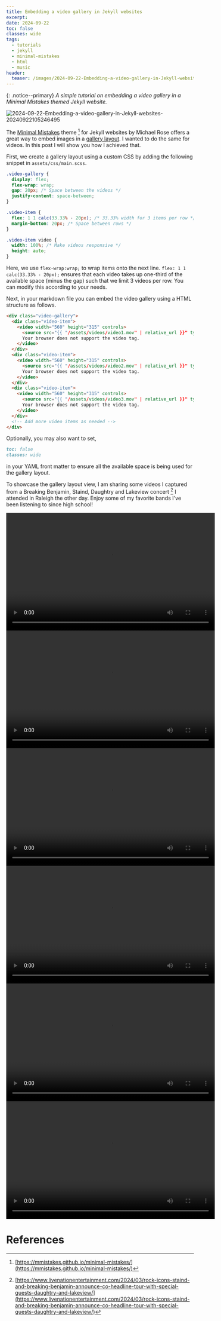```yaml
---
title: Embedding a video gallery in Jekyll websites
excerpt: 
date: 2024-09-22
toc: false
classes: wide
tags:
  - tutorials
  - jekyll
  - minimal-mistakes
  - html
  - music
header:
  teaser: /images/2024-09-22-Embedding-a-video-gallery-in-Jekyll-websites/2024-09-22-Embedding-a-video-gallery-in-Jekyll-websites-20240922105246495.png
---
```

{: .notice--primary}
*A simple tutorial on embedding a video gallery in a Minimal Mistakes themed Jekyll website.* 

![2024-09-22-Embedding-a-video-gallery-in-Jekyll-websites-20240922105246495](/images/2024-09-22-Embedding-a-video-gallery-in-Jekyll-websites/2024-09-22-Embedding-a-video-gallery-in-Jekyll-websites-20240922105246495.png)

The [Minimal Mistakes](https://mmistakes.github.io/minimal-mistakes/) theme [^1] for Jekyll websites by Michael Rose offers a great way to embed images in a [gallery layout](https://mmistakes.github.io/minimal-mistakes/post%20formats/post-gallery/). I wanted to do the same for videos. In this post I will show you how I achieved that. 

First, we create a gallery layout using a custom CSS by adding the following snippet in `assets/css/main.scss`.

```css
.video-gallery {
  display: flex;
  flex-wrap: wrap;
  gap: 20px; /* Space between the videos */
  justify-content: space-between;
}

.video-item {
  flex: 1 1 calc(33.33% - 20px); /* 33.33% width for 3 items per row */
  margin-bottom: 20px; /* Space between rows */
}

.video-item video {
  width: 100%; /* Make videos responsive */
  height: auto;
}
```

Here, we use `flex-wrap:wrap;` to wrap items onto the next line. `flex: 1 1 calc(33.33% - 20px);` ensures that each video takes up one-third of the available space (minus the gap) such that we limit 3 videos per row. You can modify this according to your needs. 

Next, in your markdown file you can embed the video gallery using a HTML structure as follows. 

```html
<div class="video-gallery">
  <div class="video-item">
    <video width="560" height="315" controls>
      <source src="{{ "/assets/videos/video1.mov" | relative_url }}" type="video/quicktime">
      Your browser does not support the video tag.
    </video>
  </div>
  <div class="video-item">
    <video width="560" height="315" controls>
      <source src="{{ "/assets/videos/video2.mov" | relative_url }}" type="video/quicktime">
      Your browser does not support the video tag.
    </video>
  </div>
  <div class="video-item">
    <video width="560" height="315" controls>
      <source src="{{ "/assets/videos/video3.mov" | relative_url }}" type="video/quicktime">
      Your browser does not support the video tag.
    </video>
  </div>
  <!-- Add more video items as needed -->
</div>
```

Optionally, you may also want to set, 

```markdown
toc: false
classes: wide
```

in your YAML front matter to ensure all the available space is being used for the gallery layout.  

To showcase the gallery layout view, I am sharing some videos I captured from a Breaking Benjamin, Staind, Daughtry and Lakeview concert [^2] I attended in Raleigh the other day. Enjoy some of my favorite bands I've been listening to since high school! 

<div class="video-gallery">
  <div class="video-item">
    <video width="560" height="315" controls>
      <source src="{{ "/images/2024-09-22-Embedding-a-video-gallery-in-Jekyll-websites/2024-09-22-Embedding-a-video-gallery-in-Jekyll-websites-20240922114125601.mp4" | relative_url }}" type="video/quicktime">
      Your browser does not support the video tag.
    </video>
  </div>
  <div class="video-item">
    <video width="560" height="315" controls>
      <source src="{{ "/images/2024-09-22-Embedding-a-video-gallery-in-Jekyll-websites/2024-09-22-Embedding-a-video-gallery-in-Jekyll-websites-20240922114135400.mp4" | relative_url }}" type="video/quicktime">
      Your browser does not support the video tag.
    </video>
  </div>
  <div class="video-item">
    <video width="560" height="315" controls>
      <source src="{{ "/images/2024-09-22-Embedding-a-video-gallery-in-Jekyll-websites/2024-09-22-Embedding-a-video-gallery-in-Jekyll-websites-20240922114143925.mp4" | relative_url }}" type="video/quicktime">
      Your browser does not support the video tag.
    </video>
  </div>
  <div class="video-item">
    <video width="560" height="315" controls>
      <source src="{{ "/images/2024-09-22-Embedding-a-video-gallery-in-Jekyll-websites/2024-09-22-Embedding-a-video-gallery-in-Jekyll-websites-20240922114151896.mp4" | relative_url }}" type="video/quicktime">
      Your browser does not support the video tag.
    </video>
  </div>
  <div class="video-item">
    <video width="560" height="315" controls>
      <source src="{{ "/images/2024-09-22-Embedding-a-video-gallery-in-Jekyll-websites/2024-09-22-Embedding-a-video-gallery-in-Jekyll-websites-20240922114203117.mp4" | relative_url }}" type="video/quicktime">
      Your browser does not support the video tag.
    </video>
  </div>
  <div class="video-item">
    <video width="560" height="315" controls>
      <source src="{{ "/images/2024-09-22-Embedding-a-video-gallery-in-Jekyll-websites/2024-09-22-Embedding-a-video-gallery-in-Jekyll-websites-20240922114211171.mp4" | relative_url }}" type="video/quicktime">
      Your browser does not support the video tag.
    </video>
  </div>
</div>

# References

[^1]: [https://mmistakes.github.io/minimal-mistakes/](https://mmistakes.github.io/minimal-mistakes/)
[^2]: [https://www.livenationentertainment.com/2024/03/rock-icons-staind-and-breaking-benjamin-announce-co-headline-tour-with-special-guests-daughtry-and-lakeview/](https://www.livenationentertainment.com/2024/03/rock-icons-staind-and-breaking-benjamin-announce-co-headline-tour-with-special-guests-daughtry-and-lakeview/) 
